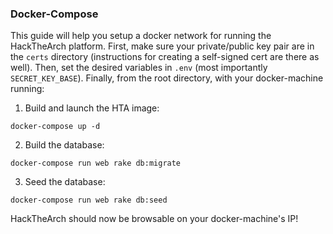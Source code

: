 ### Docker-Compose
This guide will help you setup a docker network for running the HackTheArch
platform.  First, make sure your private/public key pair are in the `certs`
directory (instructions for creating a self-signed cert are there as well).
Then, set the desired variables in `.env` (most importantly `SECRET_KEY_BASE`).
Finally, from the root directory, with your docker-machine running:


1. Build and launch the HTA image:
```
docker-compose up -d
```

2. Build the database:
```
docker-compose run web rake db:migrate
```

3. Seed the database:
```
docker-compose run web rake db:seed
```

HackTheArch should now be browsable on your docker-machine's IP!
